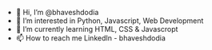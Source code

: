 - 👋 Hi, I’m @bhaveshdodia
- 👀 I’m interested in Python, Javascript, Web Development
- 🌱 I’m currently learning HTML, CSS & Javascropt
- 📫 How to reach me LinkedIn - bhaveshdodia
